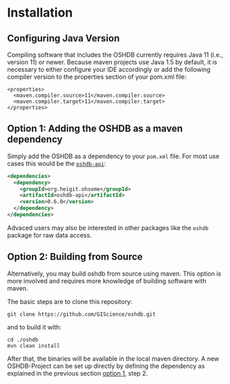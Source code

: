 Installation
============

## Configuring Java Version

Compiling software that includes the OSHDB currently requires Java 11 (i.e., version 11) or newer. Because maven projects use Java 1.5 by default, it is necessary to either configure your IDE accordingly or add the following compiler version to the properties section of your pom.xml file:

```
<properties>
  <maven.compiler.source>11</maven.compiler.source>
  <maven.compiler.target>11</maven.compiler.target>
</properties>
```

## Option 1: Adding the OSHDB as a maven dependency 

Simply add the OSHDB as a dependency to your `pom.xml` file. For most use cases this would be the [`oshdb-api`](api.md):

```xml
<dependencies>
  <dependency>
    <groupId>org.heigit.ohsome</groupId>
    <artifactId>oshdb-api</artifactId>
    <version>0.6.0</version>
  </dependency>
</dependencies>
```

Advaced users may also be interested in other packages like the `oshdb` package for raw data access.

## Option 2: Building from Source

Alternatively, you may build oshdb from source using maven. This option is more involved and requires more knowledge of building software with maven.

The basic steps are to clone this repository:

```
git clone https://github.com/GIScience/oshdb.git
```

and to build it with:

```
cd ./oshdb
mvn clean install
```

After that, the binaries will be available in the local maven directory. A new OSHDB-Project can be set up directly by defining the dependency as explained in the previous section [option 1](#option-1:-adding-the-oshdb-as-a-maven-dependency), step 2.
